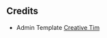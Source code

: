 ## Credits
- Admin Template [Creative Tim](https://www.creative-tim.com/product/light-bootstrap-dashboard)